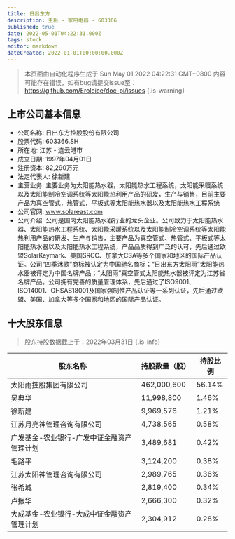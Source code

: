 ```yaml
---
title: 日出东方
description: 主板 - 家用电器 - 603366
published: true
date: 2022-05-01T04:22:31.000Z
tags: stock
editor: markdown
dateCreated: 2022-01-01T00:00:00.000Z
---
```


> 本页面由自动化程序生成于 Sun May 01 2022 04:22:31 GMT+0800
> 内容可能存在错误，如有bug请提交issue至：https://github.com/Eroleice/doc-pi/issues
{.is-warning}

## 上市公司基本信息
- 公司名称: 日出东方控股股份有限公司
- 股票代码: 603366.SH
- 所在地: 江苏 - 连云港市
- 成立日期: 1997年04月01日
- 注册资本: 82,290万元
- 法定代表人: 徐新建
- 主营业务: 主要业务为太阳能热水器，太阳能热水工程系统，太阳能采暖系统以及太阳能制冷空调系统等太阳能热利用产品的研发，生产与销售，目前主要产品为真空管式，热管式，平板式等太阳能热水器以及太阳能热水工程系统
- 公司官网: www.solareast.com
- 公司介绍: 公司是国内太阳能热水器行业的龙头企业。公司致力于太阳能热水器、太阳能热水工程系统、太阳能采暖系统以及太阳能制冷空调系统等太阳能热利用产品的研发、生产与销售，主要产品为真空管式、热管式、平板式等太阳能热水器以及太阳能热水工程系统，产品品质得到广泛的认可，先后通过欧盟SolarKeymark、美国SRCC、加拿大CSA等多个国家和地区的国际产品认证。公司“四季沐歌”商标被认定为中国驰名商标；“日出东方太阳雨”太阳能热水器被评定为中国名牌产品；“太阳雨”真空管式太阳能热水器被评定为江苏省名牌产品。公司拥有完善的质量管理体系，先后通过了ISO9001、ISO14001、OHSAS18001及国家强制性产品认证等一系列认证，先后通过欧盟、美国、加拿大等多个国家和地区的国际产品认证。


## 十大股东信息
> 股东持股数据截止于：2022年03月31日
{.is-info}

| 股东名称 | 持股数量（股） | 持股比例 |
| --- | --- | --- |
| 太阳雨控股集团有限公司 | 462,000,600 | 56.14% |
| 吴典华 | 11,998,800 | 1.46% |
| 徐新建 | 9,969,576 | 1.21% |
| 江苏月亮神管理咨询有限公司 | 4,738,565 | 0.58% |
| 广发基金-农业银行-广发中证金融资产管理计划 | 3,489,681 | 0.42% |
| 毛路平 | 3,124,200 | 0.38% |
| 江苏太阳神管理咨询有限公司 | 2,989,765 | 0.36% |
| 张希城 | 2,819,400 | 0.34% |
| 卢振华 | 2,666,300 | 0.32% |
| 大成基金-农业银行-大成中证金融资产管理计划 | 2,304,912 | 0.28% |





